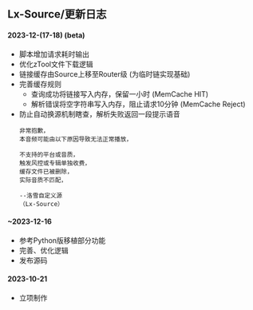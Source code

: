 ## Lx-Source/更新日志

#### 2023-12-(17-18) (beta)
+ 脚本增加请求耗时输出
+ 优化zTool文件下载逻辑
+ 链接缓存由Source上移至Router级 (为临时链实现基础)
+ 完善缓存规则
   - 查询成功将链接写入内存，保留一小时 (MemCache HIT)
   - 解析错误将空字符串写入内存，阻止请求10分钟 (MemCache Reject)
+ 防止自动换源机制瞎查，解析失败返回一段提示语音
   ```
   非常抱歉，
   本音频可能由以下原因导致无法正常播放，

   不支持的平台或音质，
   触发风控或专辑单独收费，
   缓存文件已被删除，
   实际音质不匹配，

   --洛雪自定义源
   （Lx-Source）
   ```
#### ~2023-12-16
+ 参考Python版移植部分功能
+ 完善、优化逻辑
+ 发布源码
#### 2023-10-21
+ 立项制作
